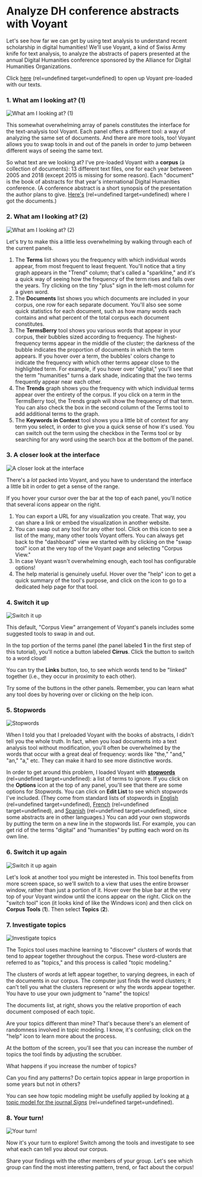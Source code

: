 
# Analyze DH conference abstracts with Voyant

Let's see how far we can get by using text analysis to understand recent scholarship in digital humanities! We'll use Voyant, a kind of Swiss Army knife for text analysis, to analyze the abstracts of papers presented at the annual Digital Humanities conference sponsored by the Alliance for Digital Humanities Organizations.

Click [here](https://voyant-tools.org/?corpus=b7ccfc7da3f523ff503d5f20d82427c1&amp;stopList=keywords-1d616089b51c15c9ed1d6510656f04f7&amp;panels=corpusterms,termsberry,trends,documents,contexts) (rel=undefined target=undefined) to open up Voyant pre-loaded with our texts.

### 1. What am I looking at? (1)

![What am I looking at? (1)](steps-analyze_dh_conference_abstracts_with_voyant/step-0.jpeg)

This somewhat overwhelming array of panels constitutes the interface for the text-analysis tool Voyant. Each panel offers a different tool: a way of analyzing the same set of documents. And there are more tools, too! Voyant allows you to swap tools in and out of the panels in order to jump between different ways of seeing the same text.

So what text are we looking at? I've pre-loaded Voyant with a **corpus** (a collection of documents): 13 different text files, one for each year between 2005 and 2018 (except 2015 is missing for some reason). Each "document" is the book of abstracts for that year's international Digital Humanities conference. (A conference abstract is a short synopsis of the presentation the author plans to give. [Here's](https://zenodo.org/record/1403230) (rel=undefined target=undefined) where I got the documents.)

### 2. What am I looking at? (2)

![What am I looking at? (2)](steps-analyze_dh_conference_abstracts_with_voyant/step-1.jpeg)

Let's try to make this a little less overwhelming by walking through each of the current panels.

1. The **Terms** list shows you the frequency with which individual words appear, from most frequent to least frequent. You'll notice that a tiny graph appears in the "Trend" column; that's called a "sparkline," and it's a quick way of seeing how the frequency of the term rises and falls over the years. Try clicking on the tiny "plus" sign in the left-most column for a given word.
2. The **Documents** list shows you which documents are included in your corpus, one row for each separate document. You'll also see some quick statistics for each document, such as how many words each contains and what percent of the total corpus each document constitutes.
3. The **TermsBerry** tool shows you various words that appear in your corpus, their bubbles sized according to frequency. The highest-frequency terms appear in the middle of the cluster; the darkness of the bubble indicates the proportion of documents in which the term appears. If you hover over a term, the bubbles' colors change to indicate the frequency with which other terms appear close to the highlighted term. For example, if you hover over "digital," you'll see that the term "humanities" turns a dark shade, indicating that the two terms frequently appear near each other.
4. The **Trends** graph shows you the frequency with which individual terms appear over the entirety of the corpus. If you click on a term in the TermsBerry tool, the Trends graph will show the frequency of that term. You can also check the box in the second column of the Terms tool to add additional terms to the graph.
5. The **Keywords in Context** tool shows you a little bit of context for any term you select, in order to give you a quick sense of how it's used. You can switch out the term using the checkbox in the Terms tool or by searching for any word using the search box at the bottom of the panel.

### 3. A closer look at the interface

![A closer look at the interface](steps-analyze_dh_conference_abstracts_with_voyant/step-2.jpeg)

There's a *lot* packed into Voyant, and you have to understand the interface a little bit in order to get a sense of the range.

If you hover your cursor over the bar at the top of each panel, you'll notice that several icons appear on the right.

1. You can export a URL for any visualization you create. That way, you can share a link or embed the visualization in another website.
2. You can swap out any tool for any other tool. Click on this icon to see a list of the many, many other tools Voyant offers. You can always get back to the "dashboard" view we started with by clicking on the "swap tool" icon at the very top of the Voyant page and selecting "Corpus View."
3. In case Voyant wasn't overwhelming enough, each tool has configurable options!
4. The help material is genuinely useful. Hover over the "help" icon to get a quick summary of the tool's purpose, and click on the icon to go to a dedicated help page for that tool.

### 4. Switch it up

![Switch it up](steps-analyze_dh_conference_abstracts_with_voyant/step-3.jpeg)

This default, "Corpus View" arrangement of Voyant's panels includes some suggested tools to swap in and out.

In the top portion of the terms panel (the panel labeled **1** in the first step of this tutorial), you'll notice a button labeled **Cirrus**. Click the button to switch to a word cloud!

You can try the **Links** button, too, to see which words tend to be "linked" together (i.e., they occur in proximity to each other).

Try some of the buttons in the other panels. Remember, you can learn what any tool does by hovering over or clicking on the help icon.

### 5. Stopwords

![Stopwords](steps-analyze_dh_conference_abstracts_with_voyant/step-4.jpeg)

When I told you that I preloaded Voyant with the books of abstracts, I didn't tell you the whole truth. In fact, when you load documents into a text analysis tool without modification, you'll often be overwhelmed by the words that occur with a great deal of frequency: words like "the," "and," "an," "a," etc. They can make it hard to see more distinctive words.

In order to get around this problem, I loaded Voyant with [**stopwords**](https://kavita-ganesan.com/what-are-stop-words/) (rel=undefined target=undefined): a list of terms to ignore. If you click on the **Options** icon at the top of any panel, you'll see that there are some options for Stopwords. You can click on **Edit List** to see which stopwords I've included. (They come from standard lists of stopwords in [English](https://gist.github.com/sebleier/554280) (rel=undefined target=undefined), [French](https://github.com/stopwords-iso/stopwords-fr/blob/master/stopwords-fr.txt) (rel=undefined target=undefined), and [Spanish](https://github.com/stopwords-iso/stopwords-es/blob/master/stopwords-es.txt) (rel=undefined target=undefined), since some abstracts are in other languages.) You can add your own stopwords by putting the term on a new line in the stopwords list. For example, you can get rid of the terms "digital" and "humanities" by putting each word on its own line.

### 6. Switch it up again

![Switch it up again](steps-analyze_dh_conference_abstracts_with_voyant/step-5.jpeg)

Let's look at another tool you might be interested in. This tool benefits from more screen space, so we'll switch to a view that uses the entire browser window, rather than just a portion of it. Hover over the blue bar at the very top of your Voyant window until the icons appear on the right. Click on the "switch tool" icon (it looks kind of like the Windows icon) and then click on **Corpus Tools** (**1**). Then select **Topics** (**2**).

### 7. Investigate topics

![Investigate topics](steps-analyze_dh_conference_abstracts_with_voyant/step-6.jpeg)

The Topics tool uses machine learning to "discover" clusters of words that tend to appear together throughout the corpus. These word-clusters are referred to as "topics," and this process is called "topic modeling."

The clusters of words at left appear together, to varying degrees, in each of the documents in our corpus. The computer just finds the word clusters; it can't tell you what the clusters represent or why the words appear together. You have to use your own judgment to "name" the topics!

The documents list, at right, shows you the relative proportion of each document composed of each topic.

Are your topics different than mine? That's because there's an element of randomness involved in topic modeling. I know, it's confusing; click on the "help" icon to learn more about the process.

At the bottom of the screen, you'll see that you can increase the number of topics the tool finds by adjusting the scrubber.

What happens if you increase the number of topics?

Can you find any patterns? Do certain topics appear in large proportion in some years but not in others?

You can see how topic modeling might be usefully applied by looking at [a topic model for the journal *Signs*](https://signsat40.signsjournal.org/topic-model/) (rel=undefined target=undefined).

### 8. Your turn!

![Your turn!](steps-analyze_dh_conference_abstracts_with_voyant/step-7.jpeg)

Now it's your turn to explore! Switch among the tools and investigate to see what each can tell you about our corpus.

Share your findings with the other members of your group. Let's see which group can find the most interesting pattern, trend, or fact about the corpus!


